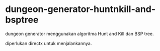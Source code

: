 # dungeon-generator-huntnkill-and-bsptree
dungeon generator menggunakan algoritma Hunt and Kill dan BSP tree.

diperlukan directx untuk menjalankannya.
